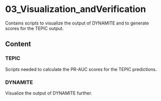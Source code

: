 # 03_Visualization_andVerification
Contains scripts to visualize the output of DYNAMITE and to generate scores for the TEPIC output.

## Content
### TEPIC
Scripts needed to calculate the PR-AUC scores for the TEPIC predictions.

### DYNAMITE
Visualize the output of DYNAMITE further.